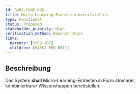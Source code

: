 ```yaml
---
id: SyRS-FUNC-005
title: Micro-Learning-Einheiten bereitstellen
type: Functional
status: Proposed
stakeholder_priority: High
verification_method: Demonstration
links:
  parents: [StRS-107]
  children: [HASKI-REQ-0011]
---
```


## Beschreibung
Das System **shall** Micro-Learning-Einheiten in Form atomarer, kombinierbarer Wissenshappen bereitstellen.